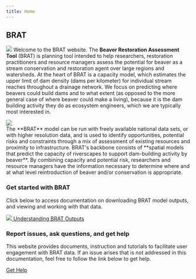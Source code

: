 ```yaml
---
title: Home
---
```


## BRAT

<a href="https://s3-us-west-2.amazonaws.com/etalweb.joewheaton.org/RiverscapesConsortium/BRAT/BRAT_fact_sheet.pdf"><img class="float-right" src="{{ site.baseurl }}/assets/images/FactSheet_v3.png"/></a> Welcome to the BRAT website. The **Beaver Restoration Assessment Tool** (BRAT) is planning tool intended to help researchers, restoration practitioners and resource managers assess the potential for beaver as a stream conservation and restoration agent over large regions and watersheds. At the heart of BRAT is a capacity model, which estimates the upper limit of dam density (dams per kilometer) for individual stream reaches throughout a drainage network. We focus on predicting where beavers could build dams and to what extent (as opposed to the more general case of where beaver could make a living), because it is the dam building activity they do as ecosystem engineers, which we are typically most interested in.
<div class="float-left"><img src="{{ site.baseurl }}/assets/images/BRAT_Logo-wGrayTxt.png"></div>The **BRAT** model can be run with freely available national data sets, or with higher resolution data, and is used to identify opportunities,  potential risks and constraints through a mix of assessment of existing resources and proximity to infrastructure. BRAT's backbone consists of **spatial models that predict the capacity of riverscapes to support dam-building activity by beaver**. By combining capacity and potential risk, researchers and resource managers have the information necessary to determine where and at what level reintroduction of beaver and/or conservation is appropriate.

### Get started with BRAT

Click below to access documentation on downloading BRAT model outputs, and viewing and working with that data.

<a class="hollow button" href="{{site.baseurl}}/Support/WorkingWithOutputs.html"><img src = "{{site.baseurl}}/assets/images/favicons/favicon-32x32.png"> Understanding BRAT Outputs</a>

### Report issues, ask questions, and get help

This website provides documents, instruction and tutorials to facilitate user engagement with BRAT data. If an issue arises that is not addressed in this documentation, feel free to follow the link below to get help.

<a class="hollow button" href="{{site.baseurl}}/Support/help.html"><i class = "fa fa-question-circle"></i> Get Help</a>
